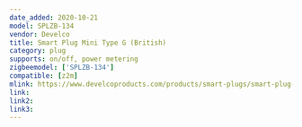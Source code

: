 ```yaml
---
date_added: 2020-10-21
model: SPLZB-134
vendor: Develco
title: Smart Plug Mini Type G (British)
category: plug
supports: on/off, power metering
zigbeemodel: ['SPLZB-134']
compatible: [z2m]
mlink: https://www.develcoproducts.com/products/smart-plugs/smart-plug-mini-type-g-british/
link: 
link2: 
link3: 
---
```


